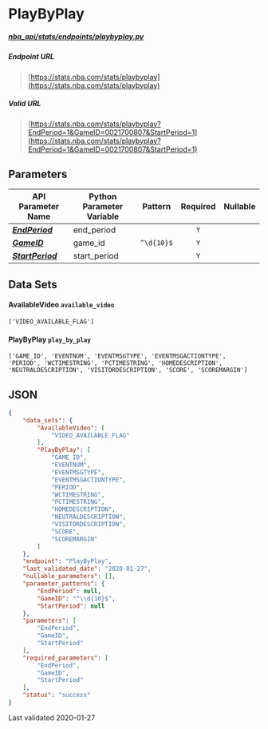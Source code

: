 # PlayByPlay
##### [nba_api/stats/endpoints/playbyplay.py](https://github.com/swar/nba_api/blob/master/nba_api/stats/endpoints/playbyplay.py)

##### Endpoint URL
>[https://stats.nba.com/stats/playbyplay](https://stats.nba.com/stats/playbyplay)

##### Valid URL
>[https://stats.nba.com/stats/playbyplay?EndPeriod=1&GameID=0021700807&StartPeriod=1](https://stats.nba.com/stats/playbyplay?EndPeriod=1&GameID=0021700807&StartPeriod=1)

## Parameters
API Parameter Name | Python Parameter Variable | Pattern | Required | Nullable
------------ | ------------ | :-----------: | :---: | :---:
[_**EndPeriod**_](https://github.com/swar/nba_api/blob/master/docs/nba_api/stats/library/parameters.md#EndPeriod) | end_period |  | `Y` |  | 
[_**GameID**_](https://github.com/swar/nba_api/blob/master/docs/nba_api/stats/library/parameters.md#GameID) | game_id | `^\d{10}$` | `Y` |  | 
[_**StartPeriod**_](https://github.com/swar/nba_api/blob/master/docs/nba_api/stats/library/parameters.md#StartPeriod) | start_period |  | `Y` |  | 

## Data Sets
#### AvailableVideo `available_video`
```text
['VIDEO_AVAILABLE_FLAG']
```

#### PlayByPlay `play_by_play`
```text
['GAME_ID', 'EVENTNUM', 'EVENTMSGTYPE', 'EVENTMSGACTIONTYPE', 'PERIOD', 'WCTIMESTRING', 'PCTIMESTRING', 'HOMEDESCRIPTION', 'NEUTRALDESCRIPTION', 'VISITORDESCRIPTION', 'SCORE', 'SCOREMARGIN']
```


## JSON
```json
{
    "data_sets": {
        "AvailableVideo": [
            "VIDEO_AVAILABLE_FLAG"
        ],
        "PlayByPlay": [
            "GAME_ID",
            "EVENTNUM",
            "EVENTMSGTYPE",
            "EVENTMSGACTIONTYPE",
            "PERIOD",
            "WCTIMESTRING",
            "PCTIMESTRING",
            "HOMEDESCRIPTION",
            "NEUTRALDESCRIPTION",
            "VISITORDESCRIPTION",
            "SCORE",
            "SCOREMARGIN"
        ]
    },
    "endpoint": "PlayByPlay",
    "last_validated_date": "2020-01-27",
    "nullable_parameters": [],
    "parameter_patterns": {
        "EndPeriod": null,
        "GameID": "^\\d{10}$",
        "StartPeriod": null
    },
    "parameters": [
        "EndPeriod",
        "GameID",
        "StartPeriod"
    ],
    "required_parameters": [
        "EndPeriod",
        "GameID",
        "StartPeriod"
    ],
    "status": "success"
}
```

Last validated 2020-01-27